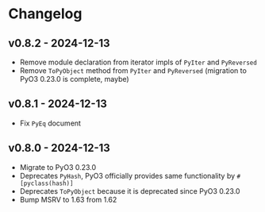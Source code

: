 # Changelog

## v0.8.2 - 2024-12-13

- Remove module declaration from iterator impls of `PyIter` and `PyReversed` 
- Remove `ToPyObject` method from `PyIter` and `PyReversed` (migration to PyO3 0.23.0 is complete, maybe)

## v0.8.1 - 2024-12-13

- Fix `PyEq` document

## v0.8.0 - 2024-12-13

- Migrate to PyO3 0.23.0
- Deprecates `PyHash`, PyO3 officially provides same functionality by `#[pyclass(hash)]`
- Deprecates `ToPyObject` because it is deprecated since PyO3 0.23.0 
- Bump MSRV to 1.63 from 1.62
